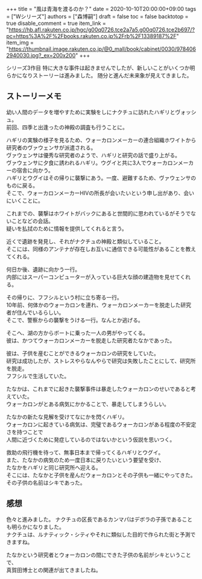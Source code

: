 +++
title = "風は青海を渡るのか？"
date = 2020-10-10T20:00:00+09:00
tags = ["Wシリーズ"]
authors = ["森博嗣"]
draft = false
toc = false
backtotop = true
disable_comment = true
item_link = "https://hb.afl.rakuten.co.jp/hgc/g00q0726.tce2a7a5.g00q0726.tce2b697/?pc=https%3A%2F%2Fbooks.rakuten.co.jp%2Frb%2F13389187%2F"
item_img = "https://thumbnail.image.rakuten.co.jp/@0_mall/book/cabinet/0030/9784062940030.jpg?_ex=200x200"
+++

シリーズ3作目
特に大きな事件は起きませんでしたが、新しいことがいくつか明らかになりストーリーは進みました。
随分と進んだ未来象が見えてきました。


## ストーリーメモ
幼い人間のデータを増やすために実験をしにナクチュに訪れたハギリとヴォッシュ。  
前回、四季と出逢ったの神殿の調査も行うことに。  

ハギリの実験の様子を見るため、ウォーカロンメーカーの連合組織ホワイトから研究者のヴァウェンサが派遣される。  
ヴァウェンサは優秀な研究者のようで、ハギリと研究の話で盛り上がる。   
ヴァウェンサに夕食に誘われるハギリ。ウグイと共に3人でウォーカロンメーカーの宿舎に向かう。  
ハギリとウグイはその帰りに襲撃にあう。一度、避難するため、ヴァウェンサのものに戻る。  
そこで、ウォーカロンメーカーHIVの所長が会いたいという申し出があり、会いにいくことに。  

これまでの、襲撃はホワイトがバックにあると世間的に思われているがそうでないことなどの会話。  
疑いを払拭のために情報を提供してくれると言う。  

近くで遺跡を発見し、それがナクチュの神殿と類似していること。  
そこには、同様のアンテナが存在しお互いに通信できる可能性があることを教えてくれる。  

何日か後、遺跡に向かう一行。  
内部にはスーパーコンピューターが入っている巨大な顔の建造物を見せてくれる。  

その帰りに、フフシルという村に立ち寄る一行。  
10年前、何体かのウォーカロンを連れ、ウォーカロンメーカーを脱走した研究者が住んでいるらしい。  
そこで、警察からの襲撃をうける一行。なんとか逃げる。  

そこへ、湖の方からボートに乗った一人の男がやってくる。  
彼は、かつてウォーカロンメーカーを脱走した研究者たなかであった。  

彼は、子供を産むことができるウォーカロンの研究をしていた。  
研究は成功したが、ストレスやらなんやらで研究は失敗したことにして、研究所を脱走。  
フフシルで生活していた。  

たなかは、これまでに起きた襲撃事件は暴走したウォーカロンのせいであると考えていた。  
ウォーカロンがとある病気にかかることで、暴走してしまうらしい。  

たなかの新たな見解を受けてなにかを閃くハギリ。  
ウォーカロンに起きている病気は、完璧であるウォーカロンがある程度の不安定さを持つことで  
人間に近づくために発症しているのではないかという仮説を思いつく。  

救助の飛行機を待って、無事日本まで帰ってくるハギリとウグイ。  
また、たなかの病気のため一度日本に戻りたいという要望を受け、  
たなかをハギリと同じ研究所へ迎える。  
そこには、たなかと子供を産んだウォーカロンとその子供も一緒にやってきた。  
その子供の名前はシキであった。  

## 感想
色々と進みました。
ナクチュの区長であるカンマパはデボラの子孫であることも明らかになりました。  
ナクチュは、ルナティック・シティやそれに類似した目的で作られた街と予測できますね。  

たなかという研究者とウォーカロンの間にできた子供の名前がシキということで、  
真賀田博士との関連が出てきましたね。  

